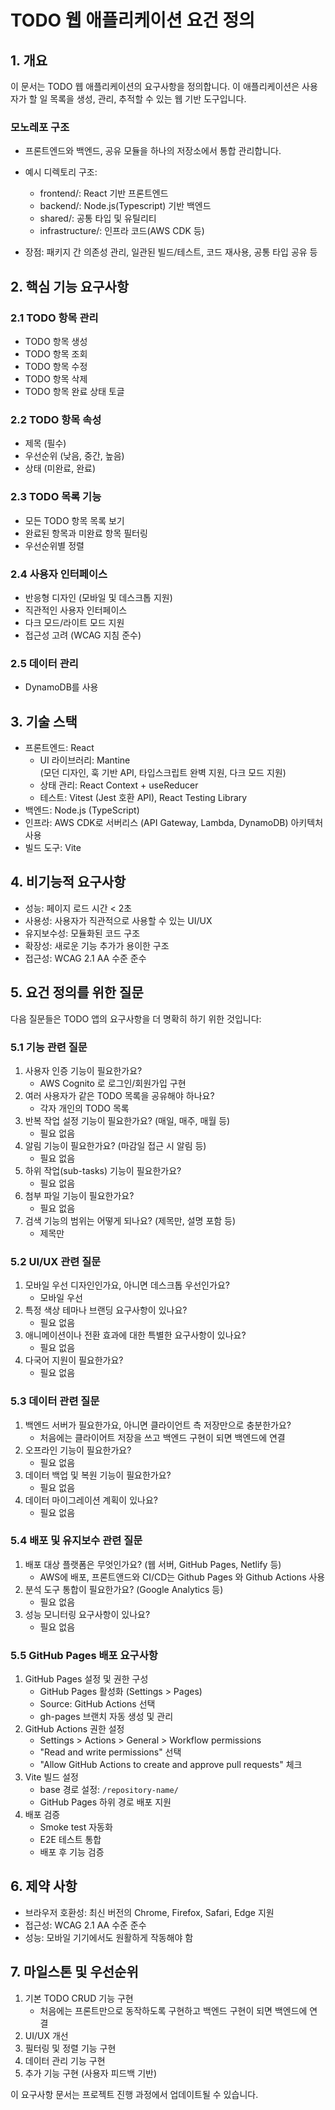 # TODO 웹 애플리케이션 요건 정의

## 1. 개요
이 문서는 TODO 웹 애플리케이션의 요구사항을 정의합니다. 이 애플리케이션은 사용자가 할 일 목록을 생성, 관리, 추적할 수 있는 웹 기반 도구입니다.

### 모노레포 구조
- 프론트엔드와 백엔드, 공유 모듈을 하나의 저장소에서 통합 관리합니다.
- 예시 디렉토리 구조:
  - frontend/: React 기반 프론트엔드
  - backend/: Node.js(Typescript) 기반 백엔드
  - shared/: 공통 타입 및 유틸리티
  - infrastructure/: 인프라 코드(AWS CDK 등)

- 장점: 패키지 간 의존성 관리, 일관된 빌드/테스트, 코드 재사용, 공통 타입 공유 등

## 2. 핵심 기능 요구사항

### 2.1 TODO 항목 관리
- TODO 항목 생성
- TODO 항목 조회
- TODO 항목 수정
- TODO 항목 삭제
- TODO 항목 완료 상태 토글

### 2.2 TODO 항목 속성
- 제목 (필수)
- 우선순위 (낮음, 중간, 높음)
- 상태 (미완료, 완료)

### 2.3 TODO 목록 기능
- 모든 TODO 항목 목록 보기
- 완료된 항목과 미완료 항목 필터링
- 우선순위별 정렬

### 2.4 사용자 인터페이스
- 반응형 디자인 (모바일 및 데스크톱 지원)
- 직관적인 사용자 인터페이스
- 다크 모드/라이트 모드 지원
- 접근성 고려 (WCAG 지침 준수)

### 2.5 데이터 관리
- DynamoDB를 사용

## 3. 기술 스택
- 프론트엔드: React
    - UI 라이브러리: Mantine  
      (모던 디자인, 훅 기반 API, 타입스크립트 완벽 지원, 다크 모드 지원)
    - 상태 관리: React Context + useReducer
    - 테스트: Vitest (Jest 호환 API), React Testing Library
- 백엔드: Node.js (TypeScript)
- 인프라: AWS CDK로 서버리스 (API Gateway, Lambda, DynamoDB) 아키텍처 사용
- 빌드 도구: Vite

## 4. 비기능적 요구사항
- 성능: 페이지 로드 시간 < 2초
- 사용성: 사용자가 직관적으로 사용할 수 있는 UI/UX
- 유지보수성: 모듈화된 코드 구조
- 확장성: 새로운 기능 추가가 용이한 구조
- 접근성: WCAG 2.1 AA 수준 준수

## 5. 요건 정의를 위한 질문

다음 질문들은 TODO 앱의 요구사항을 더 명확히 하기 위한 것입니다:

### 5.1 기능 관련 질문
1. 사용자 인증 기능이 필요한가요? 
    - AWS Cognito 로 로그인/회원가입 구현
2. 여러 사용자가 같은 TODO 목록을 공유해야 하나요?
    - 각자 개인의 TODO 목록
3. 반복 작업 설정 기능이 필요한가요? (매일, 매주, 매월 등)
    - 필요 없음
4. 알림 기능이 필요한가요? (마감일 접근 시 알림 등)
    - 필요 없음
5. 하위 작업(sub-tasks) 기능이 필요한가요?
    - 필요 없음
6. 첨부 파일 기능이 필요한가요?
    - 필요 없음
7. 검색 기능의 범위는 어떻게 되나요? (제목만, 설명 포함 등)
    - 제목만
### 5.2 UI/UX 관련 질문
1. 모바일 우선 디자인인가요, 아니면 데스크톱 우선인가요?
    - 모바일 우선
2. 특정 색상 테마나 브랜딩 요구사항이 있나요?
    - 필요 없음
3. 애니메이션이나 전환 효과에 대한 특별한 요구사항이 있나요?
    - 필요 없음
4. 다국어 지원이 필요한가요?
    - 필요 없음

### 5.3 데이터 관련 질문
1. 백엔드 서버가 필요한가요, 아니면 클라이언트 측 저장만으로 충분한가요?
    - 처음에는 클라이어트 저장을 쓰고 백엔드 구현이 되면 백엔드에 연결
2. 오프라인 기능이 필요한가요?
    - 필요 없음
3. 데이터 백업 및 복원 기능이 필요한가요?
    - 필요 없음
4. 데이터 마이그레이션 계획이 있나요?
    - 필요 없음

### 5.4 배포 및 유지보수 관련 질문
1. 배포 대상 플랫폼은 무엇인가요? (웹 서버, GitHub Pages, Netlify 등)
    - AWS에 배포, 프론트앤드와 CI/CD는 Github Pages 와 Github Actions 사용
2. 분석 도구 통합이 필요한가요? (Google Analytics 등)
    - 필요 없음
3. 성능 모니터링 요구사항이 있나요?
    - 필요 없음

### 5.5 GitHub Pages 배포 요구사항
1. GitHub Pages 설정 및 권한 구성
    - GitHub Pages 활성화 (Settings > Pages)
    - Source: GitHub Actions 선택
    - gh-pages 브랜치 자동 생성 및 관리
2. GitHub Actions 권한 설정
    - Settings > Actions > General > Workflow permissions
    - "Read and write permissions" 선택
    - "Allow GitHub Actions to create and approve pull requests" 체크
3. Vite 빌드 설정
    - base 경로 설정: `/repository-name/`
    - GitHub Pages 하위 경로 배포 지원
4. 배포 검증
    - Smoke test 자동화
    - E2E 테스트 통합
    - 배포 후 기능 검증


## 6. 제약 사항
- 브라우저 호환성: 최신 버전의 Chrome, Firefox, Safari, Edge 지원
- 접근성: WCAG 2.1 AA 수준 준수
- 성능: 모바일 기기에서도 원활하게 작동해야 함

## 7. 마일스톤 및 우선순위
1. 기본 TODO CRUD 기능 구현
    - 처음에는 프론트만으로 동작하도록 구현하고 백엔드 구현이 되면 백엔드에 연결
2. UI/UX 개선
3. 필터링 및 정렬 기능 구현
4. 데이터 관리 기능 구현
5. 추가 기능 구현 (사용자 피드백 기반)

이 요구사항 문서는 프로젝트 진행 과정에서 업데이트될 수 있습니다.
